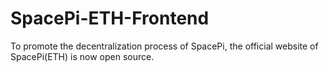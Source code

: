 # SpacePi-ETH-Frontend
To promote the decentralization process of SpacePi, the official website of SpacePi(ETH) is now open source.

